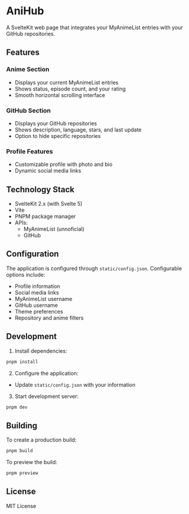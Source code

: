 # AniHub

A SvelteKit web page that integrates your MyAnimeList entries with your GitHub repositories.

## Features

### Anime Section
- Displays your current MyAnimeList entries
- Shows status, episode count, and your rating
- Smooth horizontal scrolling interface

### GitHub Section
- Displays your GitHub repositories
- Shows description, language, stars, and last update
- Option to hide specific repositories

### Profile Features
- Customizable profile with photo and bio
- Dynamic social media links

## Technology Stack

- SvelteKit 2.x (with Svelte 5)
- Vite
- PNPM package manager
- APIs:
  - MyAnimeList (unnoficial)
  - GitHub

## Configuration

The application is configured through `static/config.json`. Configurable options include:
- Profile information
- Social media links
- MyAnimeList username
- GitHub username
- Theme preferences
- Repository and anime filters

## Development

1. Install dependencies:
```bash
pnpm install
```

2. Configure the application:
- Update `static/config.json` with your information

3. Start development server:
```bash
pnpm dev
```

## Building

To create a production build:

```bash
pnpm build
```

To preview the build:

```bash
pnpm preview
```

## License

MIT License
